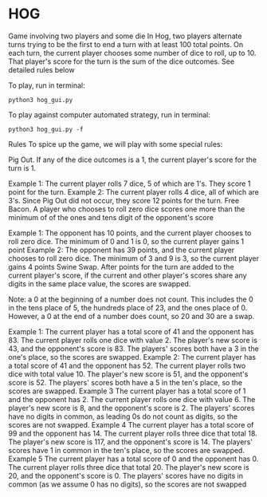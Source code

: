 # HOG
Game involving two players and some die
In Hog, two players alternate turns trying to be the first to end a turn with at least 100 total points. On each turn, the current player chooses some number of dice to roll, up to 10. That player's score for the turn is the sum of the dice outcomes. See detailed rules below

To play, run in terminal:
```
python3 hog_gui.py
```

To play against computer automated strategy, run in terminal:
```
python3 hog_gui.py -f
```

Rules
To spice up the game, we will play with some special rules:

Pig Out. If any of the dice outcomes is a 1, the current player's score for the turn is 1.

Example 1: The current player rolls 7 dice, 5 of which are 1's. They score 1 point for the turn.
Example 2: The current player rolls 4 dice, all of which are 3's. Since Pig Out did not occur, they score 12 points for the turn.
Free Bacon. A player who chooses to roll zero dice scores one more than the minimum of of the ones and tens digit of the opponent's score

Example 1: The opponent has 10 points, and the current player chooses to roll zero dice. The minimum of 0 and 1 is 0, so the current player gains 1 point
Example 2: The opponent has 39 points, and the current player chooses to roll zero dice. The minimum of 3 and 9 is 3, so the current player gains 4 points
Swine Swap. After points for the turn are added to the current player's score, if the current and other player's scores share any digits in the same place value, the scores are swapped.

Note: a 0 at the beginning of a number does not count. This includes the 0 in the tens place of 5, the hundreds place of 23, and the ones place of 0. However, a 0 at the end of a number does count, so 20 and 30 are a swap.

Example 1: The current player has a total score of 41 and the opponent has 83. The current player rolls one dice with value 2. The player's new score is 43, and the opponent's score is 83. The players' scores both have a 3 in the one's place, so the scores are swapped.
Example 2: The current player has a total score of 41 and the opponent has 52. The current player rolls two dice with total value 10. The player's new score is 51, and the opponent's score is 52. The players' scores both have a 5 in the ten's place, so the scores are swapped.
Example 3 The current player has a total score of 1 and the opponent has 2. The current player rolls one dice with value 6. The player's new score is 8, and the opponent's score is 2. The players' scores have no digits in common, as leading 0s do not count as digits, so the scores are not swapped.
Example 4 The current player has a total score of 99 and the opponent has 14. The current player rolls three dice that total 18. The player's new score is 117, and the opponent's score is 14. The players' scores have 1 in common in the ten's place, so the scores are swapped.
Example 5 The current player has a total score of 0 and the opponent has 0. The current player rolls three dice that total 20. The player's new score is 20, and the opponent's score is 0. The players' scores have no digits in common (as we assume 0 has no digits), so the scores are not swapped

